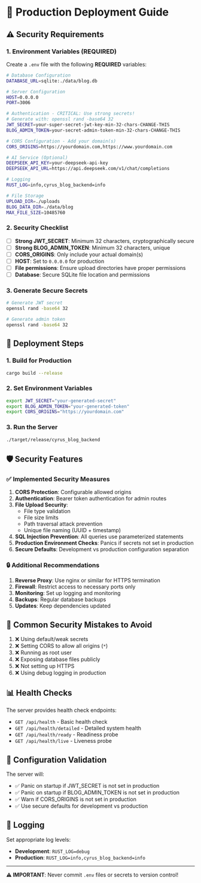 # 🚀 Production Deployment Guide

## ⚠️ Security Requirements

### 1. Environment Variables (REQUIRED)

Create a `.env` file with the following **REQUIRED** variables:

```bash
# Database Configuration
DATABASE_URL=sqlite:./data/blog.db

# Server Configuration
HOST=0.0.0.0
PORT=3006

# Authentication - CRITICAL: Use strong secrets!
# Generate with: openssl rand -base64 32
JWT_SECRET=your-super-secret-jwt-key-min-32-chars-CHANGE-THIS
BLOG_ADMIN_TOKEN=your-secret-admin-token-min-32-chars-CHANGE-THIS

# CORS Configuration - Add your domain(s)
CORS_ORIGINS=https://yourdomain.com,https://www.yourdomain.com

# AI Service (Optional)
DEEPSEEK_API_KEY=your-deepseek-api-key
DEEPSEEK_API_URL=https://api.deepseek.com/v1/chat/completions

# Logging
RUST_LOG=info,cyrus_blog_backend=info

# File Storage
UPLOAD_DIR=./uploads
BLOG_DATA_DIR=./data/blog
MAX_FILE_SIZE=10485760
```

### 2. Security Checklist

- [ ] **Strong JWT_SECRET**: Minimum 32 characters, cryptographically secure
- [ ] **Strong BLOG_ADMIN_TOKEN**: Minimum 32 characters, unique
- [ ] **CORS_ORIGINS**: Only include your actual domain(s)
- [ ] **HOST**: Set to `0.0.0.0` for production
- [ ] **File permissions**: Ensure upload directories have proper permissions
- [ ] **Database**: Secure SQLite file location and permissions

### 3. Generate Secure Secrets

```bash
# Generate JWT secret
openssl rand -base64 32

# Generate admin token
openssl rand -base64 32
```

## 🔧 Deployment Steps

### 1. Build for Production

```bash
cargo build --release
```

### 2. Set Environment Variables

```bash
export JWT_SECRET="your-generated-secret"
export BLOG_ADMIN_TOKEN="your-generated-token"
export CORS_ORIGINS="https://yourdomain.com"
```

### 3. Run the Server

```bash
./target/release/cyrus_blog_backend
```

## 🛡️ Security Features

### ✅ Implemented Security Measures

1. **CORS Protection**: Configurable allowed origins
2. **Authentication**: Bearer token authentication for admin routes
3. **File Upload Security**:
   - File type validation
   - File size limits
   - Path traversal attack prevention
   - Unique file naming (UUID + timestamp)
4. **SQL Injection Prevention**: All queries use parameterized statements
5. **Production Environment Checks**: Panics if secrets not set in production
6. **Secure Defaults**: Development vs production configuration separation

### 🔒 Additional Recommendations

1. **Reverse Proxy**: Use nginx or similar for HTTPS termination
2. **Firewall**: Restrict access to necessary ports only
3. **Monitoring**: Set up logging and monitoring
4. **Backups**: Regular database backups
5. **Updates**: Keep dependencies updated

## 🚨 Common Security Mistakes to Avoid

1. ❌ Using default/weak secrets
2. ❌ Setting CORS to allow all origins (`*`)
3. ❌ Running as root user
4. ❌ Exposing database files publicly
5. ❌ Not setting up HTTPS
6. ❌ Using debug logging in production

## 📊 Health Checks

The server provides health check endpoints:

- `GET /api/health` - Basic health check
- `GET /api/health/detailed` - Detailed system health
- `GET /api/health/ready` - Readiness probe
- `GET /api/health/live` - Liveness probe

## 🔧 Configuration Validation

The server will:
- ✅ Panic on startup if JWT_SECRET is not set in production
- ✅ Panic on startup if BLOG_ADMIN_TOKEN is not set in production
- ✅ Warn if CORS_ORIGINS is not set in production
- ✅ Use secure defaults for development vs production

## 📝 Logging

Set appropriate log levels:
- **Development**: `RUST_LOG=debug`
- **Production**: `RUST_LOG=info,cyrus_blog_backend=info`

---

**⚠️ IMPORTANT**: Never commit `.env` files or secrets to version control!
